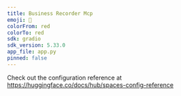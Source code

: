 ```yaml
---
title: Business Recorder Mcp
emoji: 🐠
colorFrom: red
colorTo: red
sdk: gradio
sdk_version: 5.33.0
app_file: app.py
pinned: false
---
```


Check out the configuration reference at https://huggingface.co/docs/hub/spaces-config-reference